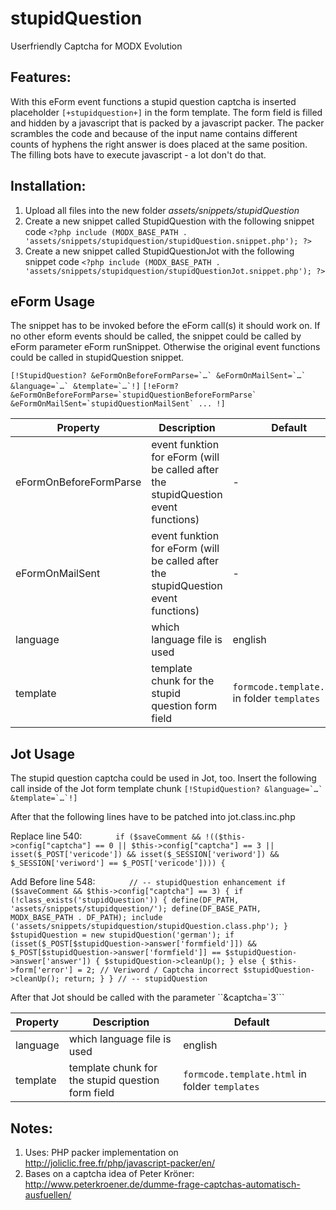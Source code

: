 stupidQuestion
================================================================================

Userfriendly Captcha for MODX Evolution

Features:
--------------------------------------------------------------------------------
With this eForm event functions a stupid question captcha is inserted placeholder `[+stupidquestion+]` in the form template. The form field is filled and hidden by a javascript that is packed by a javascript packer. The packer scrambles the code and because of the input name contains different counts of hyphens the right answer is does placed at the same position. The filling bots have to execute javascript - a lot don't do that.

Installation:
--------------------------------------------------------------------------------
1. Upload all files into the new folder *assets/snippets/stupidQuestion*
2. Create a new snippet called StupidQuestion with the following snippet code
    `<?php
    include (MODX_BASE_PATH . 'assets/snippets/stupidquestion/stupidQuestion.snippet.php');
    ?>`
3. Create a new snippet called StupidQuestionJot with the following snippet code
    `<?php
    include (MODX_BASE_PATH . 'assets/snippets/stupidquestion/stupidQuestionJot.snippet.php');
    ?>`

eForm Usage
--------------------------------------------------------------------------------

The snippet has to be invoked before the eForm call(s) it should work on. If no other eform events should be called, the snippet could be called by eForm parameter eForm runSnippet. Otherwise the original event functions could be called in stupidQuestion snippet.

``[!StupidQuestion? &eFormOnBeforeFormParse=`…` &eFormOnMailSent=`…` &language=`…` &template=`…`!]``
``[!eForm? &eFormOnBeforeFormParse=`stupidQuestionBeforeFormParse` &eFormOnMailSent=`stupidQuestionMailSent` ... !]``

Property | Description | Default
---- | ----------- | -------
eFormOnBeforeFormParse | event funktion for eForm (will be called after the stupidQuestion event functions) | -
eFormOnMailSent | event funktion for eForm (will be called after the stupidQuestion event functions) | -
language | which language file is used | english
template | template chunk for the stupid question form field | `formcode.template.html` in folder `templates`

Jot Usage
--------------------------------------------------------------------------------

The stupid question captcha could be used in Jot, too. Insert the following call inside of the Jot form template chunk
``[!StupidQuestion? &language=`…` &template=`…`!]``

After that the following lines have to be patched into jot.class.inc.php

Replace line 540:
`		if ($saveComment && !(($this->config["captcha"] == 0 || $this->config["captcha"] == 3 || isset($_POST['vericode']) && isset($_SESSION['veriword']) && $_SESSION['veriword'] == $_POST['vericode']))) {`


Add Before line 548:
`		// -- stupidQuestion enhancement
		if ($saveComment && $this->config["captcha"] == 3) {
			if (!class_exists('stupidQuestion')) {
				define(DF_PATH, 'assets/snippets/stupidquestion/');
				define(DF_BASE_PATH, MODX_BASE_PATH . DF_PATH);
				include ('assets/snippets/stupidquestion/stupidQuestion.class.php');
			}
			$stupidQuestion = new stupidQuestion('german');
			if (isset($_POST[$stupidQuestion->answer['formfield']]) && $_POST[$stupidQuestion->answer['formfield']] == $stupidQuestion->answer['answer']) {
				$stupidQuestion->cleanUp();
			} else {
					$this->form['error'] = 2; // Veriword / Captcha incorrect
					$stupidQuestion->cleanUp();
					return;
			}
		} // -- stupidQuestion`

After that Jot should be called with the parameter ``&captcha=`3```

Property | Description | Default
---- | ----------- | -------
language | which language file is used | english
template | template chunk for the stupid question form field | `formcode.template.html` in folder `templates`

Notes:
--------------------------------------------------------------------------------
1. Uses: PHP packer implementation on http://joliclic.free.fr/php/javascript-packer/en/
2. Bases on a captcha idea of Peter Kröner: http://www.peterkroener.de/dumme-frage-captchas-automatisch-ausfuellen/

